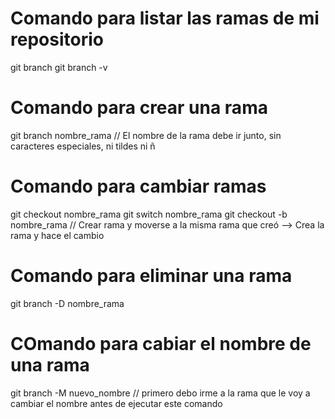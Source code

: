 # Comando para listar las ramas de mi repositorio

git branch
git branch -v

# Comando para crear una rama

git branch nombre_rama // El nombre de la rama debe ir junto, sin caracteres especiales, ni tildes ni ñ

# Comando para cambiar ramas

git checkout nombre_rama
git switch nombre_rama
git checkout -b nombre_rama // Crear rama y moverse a la misma rama que creó --> Crea la rama y hace el cambio

# Comando para eliminar una rama

git branch -D nombre_rama

# COmando para cabiar el nombre de una rama

git branch -M nuevo_nombre // primero debo irme a la rama que le voy a cambiar el nombre antes de ejecutar este comando
